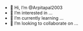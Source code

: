 - 👋 Hi, I’m @Arpitapal2003
- 👀 I’m interested in ...
- 🌱 I’m currently learning ...
- 💞️ I’m looking to collaborate on ...
  
